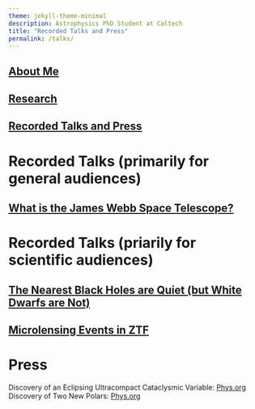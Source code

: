 ```yaml
---
theme: jekyll-theme-minimal
description: Astrophysics PhD Student at Caltech
title: "Recorded Talks and Press"
permalink: /talks/
---
```

## [About Me](https://acrodrig98.github.io/)
## [Research](https://acrodrig98.github.io/research)
## [Recorded Talks and Press](https://acrodrig98.github.io/talks)

# Recorded Talks (primarily for general audiences)
## [What is the James Webb Space Telescope?](https://www.youtube.com/watch?v=Nl-PbrISJ30&)

# Recorded Talks (priarily for scientific audiences)
## [The Nearest Black Holes are Quiet (but White Dwarfs are Not)](https://www.youtube.com/watch?v=EaYXEa0oIH4)
## [Microlensing Events in ZTF](https://www.youtube.com/watch?v=nu_wI5FBoK4)

# Press
Discovery of an Eclipsing Ultracompact Cataclysmic Variable: [Phys.org](https://phys.org/news/2023-07-eclipsing-cataclysmic-variable.html)
Discovery of Two New Polars: [Phys.org](https://phys.org/news/2022-06-astronomers-polars.html#google_vignette)
